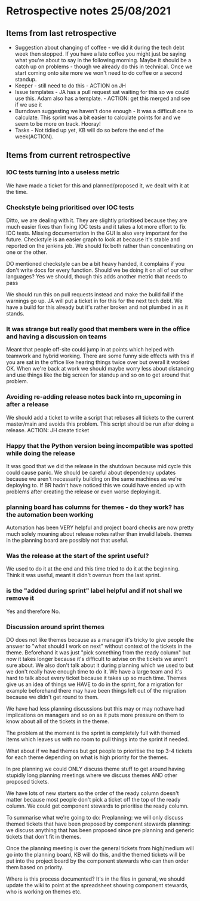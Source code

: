 # Retrospective notes 25/08/2021

## Items from last retrospective

- Suggestion about changing of coffee - we did it during the tech debt week then stopped. If you have a late coffee you might just be saying what you're about to say in the following morning. Maybe it should be a catch up on problems - though we already do this in technical. Once we start coming onto site more we won't need to do coffee or a second standup. 
- Keeper - still need to do this - ACTION on JH 
- Issue templates - JA has a pull request sat waiting for this so we could use this. Adam also has a template. - ACTION: get this merged and see if we use it
- Burndown suggesting we haven't done enough - It was a difficult one to calculate. This sprint was a bit easier to calculate points for and we seem to be more on track. Hooray! 
- Tasks - Not tidied up yet, KB will do so before the end of the week(ACTION). 


## Items from current retrospective

### IOC tests turning into a useless metric 
We have made a ticket for this and planned/proposed it, we dealt with it at the time. 

### Checkstyle being prioritised over IOC tests
Ditto, we are dealing with it. 
They are slightly prioritised because they are much easier fixes than fixing IOC tests and it takes a lot more effort to fix IOC tests. Missing documentation in the GUI is also very important for the future. Checkstyle is an easier graph to look at because it's stable and reported on the jenkins job. We should fix both rather than concentrating on one or the other. 

DO mentioned checkstyle can be a bit heavy handed, it complains if you don't write docs for every function. Should we be doing it on all of our other languages? Yes we should, though this adds another metric that needs to pass 

We should run this on pull requests instead and make the build fail if the warnings go up. JA will put a ticket in for this for the next tech debt. We have a build for this already but it's rather broken and not plumbed in as it stands. 

### It was strange but really good that members were in the office and having a discussion on teams 
Meant that people off-site could jump in at points which helped with teamwork and hybrid working. There are some funny side effects with this if you are sat in the office like hearing things twice over but overall it worked OK. When we're back at work we should maybe worry less about distancing and use things like the big screen for standup and so on to get around that problem. 

### Avoiding re-adding release notes back into rn_upcoming in after a release 
We should add a ticket to write a script that rebases all tickets to the current master/main and avoids this problem. This script should be run after doing a release. ACTION: JH create ticket 

### Happy that the Python version being incompatible was spotted while doing the release 
It was good that we did the release in the shutdown because mid cycle this could cause panic. 
We should be careful about dependency updates because we aren't necessarily building on the same machines as we're deploying to. If BR hadn't have noticed this we could have ended up with problems after creating the release or even worse deploying it. 

### planning board has columns for themes - do they work? has the automation been working
Automation has been VERY helpful and project board checks are now pretty much solely moaning about release notes rather than invalid labels. 
themes in the planning board are possibly not that useful. 

### Was the release at the start of the sprint useful?
We used to do it at the end and this time tried to do it at the beginning. Think it was useful, meant it didn't overrun from the last sprint. 

### is the "added during sprint" label helpful and if not shall we remove it
Yes and therefore No. 


### Discussion around sprint themes 
DO does not like themes because as a manager it's tricky to give people the answer to "what should I work on next" without context of the tickets in the theme. Beforehand it was just "pick something from the ready column" but now it takes longer because it's difficult to advise on the tickets we aren't sure about. We also don't talk about it during planning which we used to but we don't really have enough time to do it. We have a large team and it's hard to talk about every ticket because it takes up so much time. Themes give us an idea of things we HAVE to do in the sprint, for a migration for example beforehand there may have been things left out of the migration because we didn't get round to them. 

We have had less planning discussions but this may or may nothave had implications on managers and so on as it puts more pressure on them to know about all of the tickets in the theme. 

The problem at the moment is the sprint is completely full with themed items which leaves us with no room to pull things into the sprint if needed. 

What about if we had themes but got people to prioritise the top 3-4 tickets for each theme depending on what is high priority for the themes. 

In pre planning we could ONLY discuss theme stuff to get around having stupidly long planning meetings where we discuss themes AND other proposed tickets. 

We have lots of new starters so the order of the ready column doesn't matter because most people don't pick a ticket off the top of the ready column. We could get component stewards to prioritise the ready column.

To summarise what we're going to do:
Preplanning: we will only discuss themed tickets that have been proposed by component stewards 
planning: we discuss anything that has been proposed since pre planning and generic tickets that don't fit in themes.

Once the planning meeting is over the general tickets from high/medium will go into the planning board, KB will do this, and the themed tickets will be put into the project board by the component stewards who can then order them based on priority. 

Where is this process documented? 
It's in the files in general, we should update the wiki to point at the spreadsheet showing component stewards, who is working on themes etc. 


